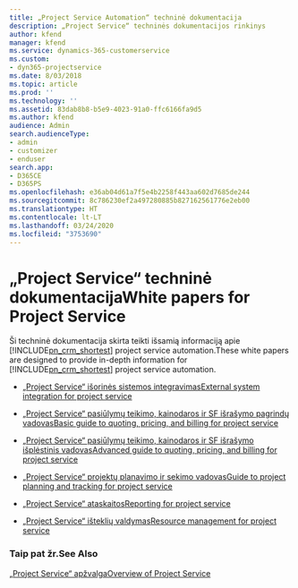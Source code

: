 ```yaml
---
title: „Project Service Automation“ techninė dokumentacija
description: „Project Service“ techninės dokumentacijos rinkinys
author: kfend
manager: kfend
ms.service: dynamics-365-customerservice
ms.custom:
- dyn365-projectservice
ms.date: 8/03/2018
ms.topic: article
ms.prod: ''
ms.technology: ''
ms.assetid: 83dab8b8-b5e9-4023-91a0-ffc6166fa9d5
ms.author: kfend
audience: Admin
search.audienceType:
- admin
- customizer
- enduser
search.app:
- D365CE
- D365PS
ms.openlocfilehash: e36ab04d61a7f5e4b2258f443aa602d7685de244
ms.sourcegitcommit: 8c786230ef2a497280885b827162561776e2eb00
ms.translationtype: HT
ms.contentlocale: lt-LT
ms.lasthandoff: 03/24/2020
ms.locfileid: "3753690"
---
```

# <a name="white-papers-for-project-service"></a><span data-ttu-id="a4d97-103">„Project Service“ techninė dokumentacija</span><span class="sxs-lookup"><span data-stu-id="a4d97-103">White papers for Project Service</span></span>

<span data-ttu-id="a4d97-104">Ši techninė dokumentacija skirta teikti išsamią informaciją apie [!INCLUDE[pn_crm_shortest](../includes/pn-crm-shortest.md)] project service automation.</span><span class="sxs-lookup"><span data-stu-id="a4d97-104">These white papers are designed to provide in-depth information for [!INCLUDE[pn_crm_shortest](../includes/pn-crm-shortest.md)] project service automation.</span></span>

-   [<span data-ttu-id="a4d97-105">„Project Service“ išorinės sistemos integravimas</span><span class="sxs-lookup"><span data-stu-id="a4d97-105">External system integration for project service</span></span>](https://go.microsoft.com/fwlink/?LinkId=825445)

-   [<span data-ttu-id="a4d97-106">„Project Service“ pasiūlymų teikimo, kainodaros ir SF išrašymo pagrindų vadovas</span><span class="sxs-lookup"><span data-stu-id="a4d97-106">Basic guide to quoting, pricing, and billing for project service</span></span>](https://go.microsoft.com/fwlink/?LinkId=825241)

-   [<span data-ttu-id="a4d97-107">„Project Service“ pasiūlymų teikimo, kainodaros ir SF išrašymo išplėstinis vadovas</span><span class="sxs-lookup"><span data-stu-id="a4d97-107">Advanced guide to quoting, pricing, and billing for project service</span></span>](https://go.microsoft.com/fwlink/?LinkId=825242)

-   [<span data-ttu-id="a4d97-108">„Project Service“ projektų planavimo ir sekimo vadovas</span><span class="sxs-lookup"><span data-stu-id="a4d97-108">Guide to project planning and tracking for project service</span></span>](https://go.microsoft.com/fwlink/?LinkId=825243)

-   [<span data-ttu-id="a4d97-109">„Project Service“ ataskaitos</span><span class="sxs-lookup"><span data-stu-id="a4d97-109">Reporting for project service</span></span>](https://go.microsoft.com/fwlink/?LinkId=825446)

-   [<span data-ttu-id="a4d97-110">„Project Service“ išteklių valdymas</span><span class="sxs-lookup"><span data-stu-id="a4d97-110">Resource management for project service</span></span>](https://go.microsoft.com/fwlink/?LinkId=825244)

### <a name="see-also"></a><span data-ttu-id="a4d97-111">Taip pat žr.</span><span class="sxs-lookup"><span data-stu-id="a4d97-111">See Also</span></span>
 [<span data-ttu-id="a4d97-112">„Project Service“ apžvalga</span><span class="sxs-lookup"><span data-stu-id="a4d97-112">Overview of Project Service</span></span>](../project-service/overview.md)
